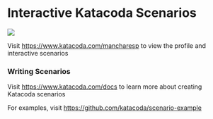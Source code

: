 # Interactive Katacoda Scenarios

[![](http://shields.katacoda.com/katacoda/mancharesp/count.svg)](https://www.katacoda.com/mancharesp "Get your profile on Katacoda.com")

Visit https://www.katacoda.com/mancharesp to view the profile and interactive scenarios

### Writing Scenarios
Visit https://www.katacoda.com/docs to learn more about creating Katacoda scenarios

For examples, visit https://github.com/katacoda/scenario-example
